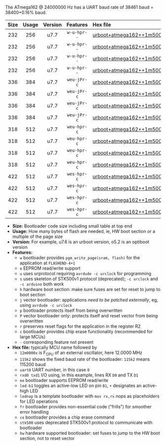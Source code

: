 The ATmega162 @ 24000000 Hz has a UART baud rate of 38461 baud = 38400+0.16% baud.

|Size|Usage|Version|Features|Hex file|
|:-:|:-:|:-:|:-:|:--|
|232|256|u7.7|`w-u-hpr--`|[urboot+atmega162++1m5000x++++2k4_uart0_rxd0_txd1_led+b0_fr_hw.hex](https://raw.githubusercontent.com/stefanrueger/urboot.hex/main/mcus/atmega162/external_oscillator/fcpu++1m5000_Hz/br++++2k4_bps/urboot+atmega162++1m5000x++++2k4_uart0_rxd0_txd1_led+b0_fr_hw.hex)|
|232|256|u7.7|`w-u-hpr--`|[urboot+atmega162++1m5000x++++2k4_uart0_rxd0_txd1_lednop_fr_hw.hex](https://raw.githubusercontent.com/stefanrueger/urboot.hex/main/mcus/atmega162/external_oscillator/fcpu++1m5000_Hz/br++++2k4_bps/urboot+atmega162++1m5000x++++2k4_uart0_rxd0_txd1_lednop_fr_hw.hex)|
|232|256|u7.7|`w-u-hpr--`|[urboot+atmega162++1m5000x++++2k4_uart1_rxb2_txb3_led+b0_fr_hw.hex](https://raw.githubusercontent.com/stefanrueger/urboot.hex/main/mcus/atmega162/external_oscillator/fcpu++1m5000_Hz/br++++2k4_bps/urboot+atmega162++1m5000x++++2k4_uart1_rxb2_txb3_led+b0_fr_hw.hex)|
|232|256|u7.7|`w-u-hpr--`|[urboot+atmega162++1m5000x++++2k4_uart1_rxb2_txb3_lednop_fr_hw.hex](https://raw.githubusercontent.com/stefanrueger/urboot.hex/main/mcus/atmega162/external_oscillator/fcpu++1m5000_Hz/br++++2k4_bps/urboot+atmega162++1m5000x++++2k4_uart1_rxb2_txb3_lednop_fr_hw.hex)|
|336|384|u7.7|`weu-jPr-c`|[urboot+atmega162++1m5000x++++2k4_uart0_rxd0_txd1_ee_led+b0_fr_ce.hex](https://raw.githubusercontent.com/stefanrueger/urboot.hex/main/mcus/atmega162/external_oscillator/fcpu++1m5000_Hz/br++++2k4_bps/urboot+atmega162++1m5000x++++2k4_uart0_rxd0_txd1_ee_led+b0_fr_ce.hex)|
|336|384|u7.7|`weu-jPr-c`|[urboot+atmega162++1m5000x++++2k4_uart0_rxd0_txd1_ee_lednop_fr_ce.hex](https://raw.githubusercontent.com/stefanrueger/urboot.hex/main/mcus/atmega162/external_oscillator/fcpu++1m5000_Hz/br++++2k4_bps/urboot+atmega162++1m5000x++++2k4_uart0_rxd0_txd1_ee_lednop_fr_ce.hex)|
|336|384|u7.7|`weu-jPr-c`|[urboot+atmega162++1m5000x++++2k4_uart1_rxb2_txb3_ee_led+b0_fr_ce.hex](https://raw.githubusercontent.com/stefanrueger/urboot.hex/main/mcus/atmega162/external_oscillator/fcpu++1m5000_Hz/br++++2k4_bps/urboot+atmega162++1m5000x++++2k4_uart1_rxb2_txb3_ee_led+b0_fr_ce.hex)|
|336|384|u7.7|`weu-jPr-c`|[urboot+atmega162++1m5000x++++2k4_uart1_rxb2_txb3_ee_lednop_fr_ce.hex](https://raw.githubusercontent.com/stefanrueger/urboot.hex/main/mcus/atmega162/external_oscillator/fcpu++1m5000_Hz/br++++2k4_bps/urboot+atmega162++1m5000x++++2k4_uart1_rxb2_txb3_ee_lednop_fr_ce.hex)|
|318|512|u7.7|`weu-hpr-c`|[urboot+atmega162++1m5000x++++2k4_uart0_rxd0_txd1_ee_led+b0_fr_ce_hw.hex](https://raw.githubusercontent.com/stefanrueger/urboot.hex/main/mcus/atmega162/external_oscillator/fcpu++1m5000_Hz/br++++2k4_bps/urboot+atmega162++1m5000x++++2k4_uart0_rxd0_txd1_ee_led+b0_fr_ce_hw.hex)|
|318|512|u7.7|`weu-hpr-c`|[urboot+atmega162++1m5000x++++2k4_uart0_rxd0_txd1_ee_lednop_fr_ce_hw.hex](https://raw.githubusercontent.com/stefanrueger/urboot.hex/main/mcus/atmega162/external_oscillator/fcpu++1m5000_Hz/br++++2k4_bps/urboot+atmega162++1m5000x++++2k4_uart0_rxd0_txd1_ee_lednop_fr_ce_hw.hex)|
|318|512|u7.7|`weu-hpr-c`|[urboot+atmega162++1m5000x++++2k4_uart1_rxb2_txb3_ee_led+b0_fr_ce_hw.hex](https://raw.githubusercontent.com/stefanrueger/urboot.hex/main/mcus/atmega162/external_oscillator/fcpu++1m5000_Hz/br++++2k4_bps/urboot+atmega162++1m5000x++++2k4_uart1_rxb2_txb3_ee_led+b0_fr_ce_hw.hex)|
|318|512|u7.7|`weu-hpr-c`|[urboot+atmega162++1m5000x++++2k4_uart1_rxb2_txb3_ee_lednop_fr_ce_hw.hex](https://raw.githubusercontent.com/stefanrueger/urboot.hex/main/mcus/atmega162/external_oscillator/fcpu++1m5000_Hz/br++++2k4_bps/urboot+atmega162++1m5000x++++2k4_uart1_rxb2_txb3_ee_lednop_fr_ce_hw.hex)|
|422|512|u7.7|`wes-hpr-c`|[urboot+atmega162++1m5000x++++2k4_uart0_rxd0_txd1_ee_led+b0_fr_ce_stk500_hw.hex](https://raw.githubusercontent.com/stefanrueger/urboot.hex/main/mcus/atmega162/external_oscillator/fcpu++1m5000_Hz/br++++2k4_bps/urboot+atmega162++1m5000x++++2k4_uart0_rxd0_txd1_ee_led+b0_fr_ce_stk500_hw.hex)|
|422|512|u7.7|`wes-hpr-c`|[urboot+atmega162++1m5000x++++2k4_uart0_rxd0_txd1_ee_lednop_fr_ce_stk500_hw.hex](https://raw.githubusercontent.com/stefanrueger/urboot.hex/main/mcus/atmega162/external_oscillator/fcpu++1m5000_Hz/br++++2k4_bps/urboot+atmega162++1m5000x++++2k4_uart0_rxd0_txd1_ee_lednop_fr_ce_stk500_hw.hex)|
|422|512|u7.7|`wes-hpr-c`|[urboot+atmega162++1m5000x++++2k4_uart1_rxb2_txb3_ee_led+b0_fr_ce_stk500_hw.hex](https://raw.githubusercontent.com/stefanrueger/urboot.hex/main/mcus/atmega162/external_oscillator/fcpu++1m5000_Hz/br++++2k4_bps/urboot+atmega162++1m5000x++++2k4_uart1_rxb2_txb3_ee_led+b0_fr_ce_stk500_hw.hex)|
|422|512|u7.7|`wes-hpr-c`|[urboot+atmega162++1m5000x++++2k4_uart1_rxb2_txb3_ee_lednop_fr_ce_stk500_hw.hex](https://raw.githubusercontent.com/stefanrueger/urboot.hex/main/mcus/atmega162/external_oscillator/fcpu++1m5000_Hz/br++++2k4_bps/urboot+atmega162++1m5000x++++2k4_uart1_rxb2_txb3_ee_lednop_fr_ce_stk500_hw.hex)|

- **Size:** Bootloader code size including small table at top end
- **Usage:** How many bytes of flash are needed, ie, HW boot section or a multiple of the page size
- **Version:** For example, u7.6 is an urboot version, o5.2 is an optiboot version
- **Features:**
  + `w` bootloader provides `pgm_write_page(sram, flash)` for the application at `FLASHEND-4+1`
  + `e` EEPROM read/write support
  + `u` uses urprotocol requiring `avrdude -c urclock` for programming
  + `s` uses skeleton of STK500v1 protocol (deprecated); `-c urclock` and `-c arduino` both work
  + `h` hardware boot section: make sure fuses are set for reset to jump to boot section
  + `j` vector bootloader: applications *need to be patched externally*, eg, using `avrdude -c urclock`
  + `p` bootloader protects itself from being overwritten
  + `P` vector bootloader only: protects itself and reset vector from being overwritten
  + `r` preserves reset flags for the application in the register R2
  + `c` bootloader provides chip erase functionality (recommended for large MCUs)
  + `-` corresponding feature not present
- **Hex file:** typically MCU name followed by
  + `12m0000x` is F<sub>CPU</sub> of an external oscillator, here 12.0000 MHz
  + `115k2` shows the fixed baud rate of the bootloader: `115k2` means 115200 baud
  + `uart0` UART number, in this case `0`
  + `rxd0 txd1` I/O using, in this example, lines RX `D0` and TX `D1`
  + `ee` bootloader supports EEPROM read/write
  + `led-b1` toggles an active-low LED on pin `B1`, `+` designates an active-high LED
  + `lednop` is a template bootloader with `mov rx,rx` nops as placeholders for LED operations
  + `fr` bootloader provides non-essential code ("frills") for smoother error handling
  + `ce` bootloader provides a chip erase command
  + `stk500` uses deprecated STK500v1 protocol to communicate with bootloader
  + `hw` hardware supported bootloader: set fuses to jump to the HW boot section, not to reset vector
